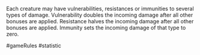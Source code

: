 Each creature may have vulnerabilities, resistances or immunities to several types of damage. Vulnerability doubles the incoming damage after all other bonuses are applied. Resistance halves the incoming damage after all other bonuses are applied. Immunity sets the incoming damage of that type to zero.

#gameRules #statistic